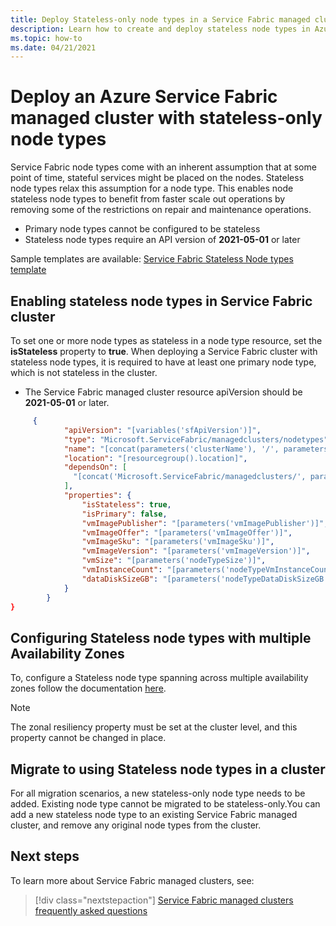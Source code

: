 ```yaml
---
title: Deploy Stateless-only node types in a Service Fabric managed cluster
description: Learn how to create and deploy stateless node types in Azure Service Fabric managed cluster.
ms.topic: how-to
ms.date: 04/21/2021
---
```

# Deploy an Azure Service Fabric managed cluster with stateless-only node types
Service Fabric node types come with an inherent assumption that at some point of time, stateful services might be placed on the nodes. Stateless node types relax this assumption for a node type. This enables node stateless node types to benefit from faster scale out operations by removing some of the restrictions on repair and maintenance operations.

* Primary node types cannot be configured to be stateless
* Stateless node types require an API version of **2021-05-01** or later


Sample templates are available: [Service Fabric Stateless Node types template](https://github.com/Azure-Samples/service-fabric-cluster-templates)

## Enabling stateless node types in Service Fabric cluster
To set one or more node types as stateless in a node type resource, set the **isStateless** property to **true**. When deploying a Service Fabric cluster with stateless node types, it is required to have at least one primary node type, which is not stateless in the cluster.

* The Service Fabric managed cluster resource apiVersion should be **2021-05-01** or later.

```json
     {
            "apiVersion": "[variables('sfApiVersion')]",
            "type": "Microsoft.ServiceFabric/managedclusters/nodetypes",
            "name": "[concat(parameters('clusterName'), '/', parameters('nodeTypeName'))]",
            "location": "[resourcegroup().location]",
            "dependsOn": [
              "[concat('Microsoft.ServiceFabric/managedclusters/', parameters('clusterName'))]"
            ],
            "properties": {
                "isStateless": true,
                "isPrimary": false,
                "vmImagePublisher": "[parameters('vmImagePublisher')]",
                "vmImageOffer": "[parameters('vmImageOffer')]",
                "vmImageSku": "[parameters('vmImageSku')]",
                "vmImageVersion": "[parameters('vmImageVersion')]",
                "vmSize": "[parameters('nodeTypeSize')]",
                "vmInstanceCount": "[parameters('nodeTypeVmInstanceCount')]",
                "dataDiskSizeGB": "[parameters('nodeTypeDataDiskSizeGB')]"
            }
        }
}
```

## Configuring Stateless node types with multiple Availability Zones
To, configure a Stateless node type spanning across multiple availability zones follow the documentation [here](https://docs.microsoft.com/azure/service-fabric/how-to-managed-cluster-availability-zones.md). 

>[!NOTE]
> The zonal resiliency property must be set at the cluster level, and this property cannot be changed in place.

## Migrate to using Stateless node types in a cluster
For all migration scenarios, a new stateless-only node type needs to be added. Existing node type cannot be migrated to be stateless-only.You can add a new stateless node type to an existing Service Fabric managed cluster, and remove any original node types from the cluster. 

## Next steps 

To learn more about Service Fabric managed clusters, see:

> [!div class="nextstepaction"]
> [Service Fabric managed clusters frequently asked questions](./faq-managed-cluster.md)